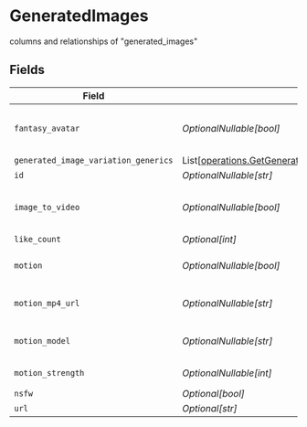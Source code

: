 # GeneratedImages

columns and relationships of "generated_images"


## Fields

| Field                                                                                                                                          | Type                                                                                                                                           | Required                                                                                                                                       | Description                                                                                                                                    |
| ---------------------------------------------------------------------------------------------------------------------------------------------- | ---------------------------------------------------------------------------------------------------------------------------------------------- | ---------------------------------------------------------------------------------------------------------------------------------------------- | ---------------------------------------------------------------------------------------------------------------------------------------------- |
| `fantasy_avatar`                                                                                                                               | *OptionalNullable[bool]*                                                                                                                       | :heavy_minus_sign:                                                                                                                             | If fantasyAvatar feature was used.                                                                                                             |
| `generated_image_variation_generics`                                                                                                           | List[[operations.GetGenerationByIDGeneratedImageVariationGeneric](../../models/operations/getgenerationbyidgeneratedimagevariationgeneric.md)] | :heavy_minus_sign:                                                                                                                             | N/A                                                                                                                                            |
| `id`                                                                                                                                           | *OptionalNullable[str]*                                                                                                                        | :heavy_minus_sign:                                                                                                                             | N/A                                                                                                                                            |
| `image_to_video`                                                                                                                               | *OptionalNullable[bool]*                                                                                                                       | :heavy_minus_sign:                                                                                                                             | If it is an image to video generation.                                                                                                         |
| `like_count`                                                                                                                                   | *Optional[int]*                                                                                                                                | :heavy_minus_sign:                                                                                                                             | N/A                                                                                                                                            |
| `motion`                                                                                                                                       | *OptionalNullable[bool]*                                                                                                                       | :heavy_minus_sign:                                                                                                                             | If generation is of motion type.                                                                                                               |
| `motion_mp4_url`                                                                                                                               | *OptionalNullable[str]*                                                                                                                        | :heavy_minus_sign:                                                                                                                             | The URL of the motion MP4.                                                                                                                     |
| `motion_model`                                                                                                                                 | *OptionalNullable[str]*                                                                                                                        | :heavy_minus_sign:                                                                                                                             | The name of the motion model.                                                                                                                  |
| `motion_strength`                                                                                                                              | *OptionalNullable[int]*                                                                                                                        | :heavy_minus_sign:                                                                                                                             | The motion strength.                                                                                                                           |
| `nsfw`                                                                                                                                         | *Optional[bool]*                                                                                                                               | :heavy_minus_sign:                                                                                                                             | N/A                                                                                                                                            |
| `url`                                                                                                                                          | *Optional[str]*                                                                                                                                | :heavy_minus_sign:                                                                                                                             | N/A                                                                                                                                            |